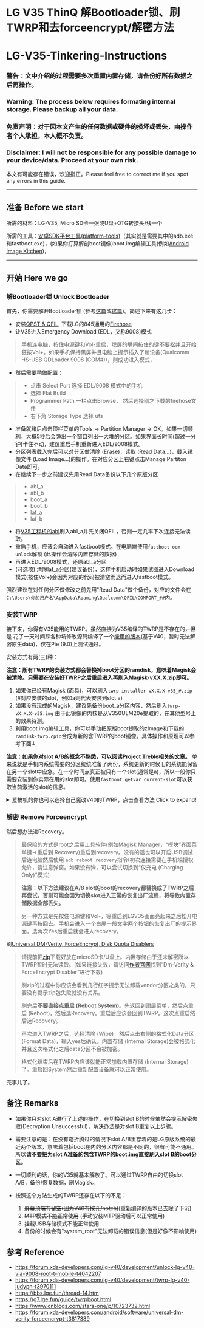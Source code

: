 # LG V35 ThinQ 解Bootloader锁、刷TWRP和去forceencrypt/解密方法
# LG-V35-Tinkering-Instructions

### 警告：文中介绍的过程需要多次重置内置存储，请备份好所有数据之后再操作。
### Warning: The process below requires formating internal storage. Please backup all your data.

### 免责声明：对于因本文产生的任何数据或硬件的损坏或丢失，由操作者个人承担，本人概不负责。
### Disclaimer: I will not be responsible for any possible damage to your device/data. Proceed at your own risk.

本文有可能存在错误，欢迎指正。Please feel free to correct me if you spot any errors in this guide.

----------

## 准备 Before we start

所需的材料：LG-V35, Micro SD卡一张或U盘+OTG转接头/线一个

所需的工具：[安卓SDK平台工具(platform-tools)](https://developer.android.com/studio/releases/platform-tools.html?hl=zh-CN)（其实就是需要其中的adb.exe和fastboot.exe)，(如果你打算解剖boot镜像)boot.img编辑工具(例如[Android Image Kitchen](https://forum.xda-developers.com/showthread.php?t=2073775))， 

----------

## 开始 Here we go

### 解Bootloader锁 Unlock Bootloader

首先，你需要解开Bootloader锁 (参考[这篇](https://forum.xda-developers.com/lg-v40/development/unlock-lg-v40-via-9008-root-t-mobile-t4042207)或[这篇](https://forum.xda-developers.com/lg-v35/development/bootloader-unlock-root-instruction-t4052145))。简述下来有这几步：

* 安装[QPST & QFIL](https://qpsttool.com/qpst-tool-v2-7-480), 下载LG的845通用的[Firehose](https://url.cn/5hRy6EO)
* 让V35进入Emergency Download (EDL，又称9008)模式
> 手机连电脑，按住电源键和Vol-重启，熄屏的瞬间按住的键不要松并且开始狂按Vol+。如果手机保持黑屏并且电脑上提示插入了新设备(Qualcomm HS-USB QDLoader 9008 (COM#))，则成功进入模式，
* 然后需要稍做配置：
> * 点击 Select Port 选择 EDL/9008 模式中的手机
> * 选择 Flat Build
> * Programmer Path 一栏点击Browse， 然后选择刚才下载的firehose文件
> * 右下角 Storage Type 选择 ufs
* 准备就绪后点击顶栏菜单的Tools -> Partition Manager -> OK。如果一切顺利，大概5秒后会弹出一个窗口列出一大堆的分区。如果界面长时间(超过一分钟)卡住不动，建议重启手机重新进入EDL/9008模式。
* 分区列表载入完后可以对分区做清除 (Erase)，读取 (Read Data...)，载入镜像文件 (Load Image...)的操作。在对应分区上右键点击Manage Partiton Data即可。
* 在继续下一步之前建议先用Read Data备份以下几个原版分区
> * abl_a
> * abl_b
> * boot_a
> * boot_b
> * laf_a
> * laf_b
* 将[V35工程机的abl](https://url.cn/5Ni6nuO)刷入abl_a并先关闭QFIL，否则一定几率下次连接无法读取。
* 重启手机，应该会自动进入fastboot模式。在电脑端使用`fastboot oem unlock`解锁 (此操作会清除内置存储的数据)
* 再进入EDL/9008模式，还原abl_a分区
* (可选项) 清除laf_a分区(建议备份)，这样手机启动时如果试图进入Download模式(按住Vol+)会因为对应的代码被清空而退而进入fastboot模式。

强烈建议在对任何分区做修改之前先用"Read Data"做个备份，对应的文件会在`C:\Users\你的用户名\AppData\Roaming\Qualcomm\QFIL\COMPORT_##`内。

### 安装TWRP 

接下来，你得有V35能用的TWRP。~~虽然直接为V35编译的TWRP是不存在的，但是~~ 花了一天时间踩各种坑修改源码编译了一个[能用的版本](https://github.com/kaneorotar/LG-V35-Tinkering-Instructions/releases)(基于V40，暂时无法解密原生data)，仅在Pie (9.0)上测试通过。 

安装方式有两(三)种：

**注意：所有TWRP的安装方式都会替换掉boot分区的ramdisk，意味着Magisk会被清除。只需要在安装好TWRP之后重启进入再刷入Magisk-vXX.X.zip即可。**

1. 如果你已经有Magisk (面具)，可以刷入`twrp-installer-vX.X.X-v35_#.zip` (#对应安装的slot，例如a则代表安装到slot a)
2. 如果没有现成的Magisk，建议先备份boot_a分区内容，然后刷入`twrp-vX.X.X-v35.img` 由于此镜像的内核是从V350ULM20e提取的，在其他型号上的效果待测。
3. 利用boot.img编辑工具，你可以手动把原版boot提取的zImage和下载的`ramdisk-twrp.cpio`合成为新的含TWRP的boot镜像。具体操作和原理可以参考下面↓

**注意：如果你对slot A/B的概念不熟悉，可以阅读[Project Treble相关的文章](https://sspai.com/post/40890)。** 单来说就是手机内系统需要的分区统统准备了两份，系统更新的时候旧的系统能保留在另一个slot中应急。在一个时间点真正被只有一个slot(通常是a)，所以一般你只需要安装到你实际在用的slot即可。使用`fastboot getvar current-slot`可以获取当前激活的slot的信息。

<details>
  <summary>爱搞机的你也可以选择自己魔改V40的TWRP，点击查看方法 Click to expand!</summary>

  由于硬件的相似度较高，我们可以对V40的TWRP进行魔改适配V35。

  > ### 背景知识 Background
  > 
  > boot.img分三个部分
  > * zImage/kernel (内核)
  > * bootimg.cfg (设置参数)
  > * 和initrd (内存盘/ramdisk)。
  > 
  > Recovery，例如TWRP，一般是存在于initrd内的。

  > ### 魔改 Modification
  > 
  > 混血的boot.img将由以下三个部分组成：
  > * 原版boot的zImage
  > * 原版boot的bootimg.cfg
  > * 替换了部分V35文件的V40 TWRP的initrd
  >
  > 请先使用QFIL备份原版的boot (boot_a)，然后下载[V40的TWRP](https://forum.xda-developers.com/lg-v40/development/twrp-lg-v40-judypn-t3970111)
  > 
  > 以下的文件需要从原版boot的initrd内提取覆盖到V40 TWRP的initrd内：
  > * etc/recovery.fstab
  > * ~~res/keys~~ (用来校验zip刷机包签名用的，并不需要)
  > * prop.default
  >        
  > 以下的文件需要重命名：
  > * fstab.judypn  ->  fstab.judyp
  > * init.recovery.judypn.rc  ->  init.recovery.judyp.rc
  > * ueventd.judypn.rc  ->  ueventd.judyp.rc
  > 
  > 以下的文件内容需要修改：
  > * 刚更名的initrd\init.recovery.judyp.rc内，搜索"judypn"并替换为"judyp"  
  
</details>

### 解密 Remove Forceencrypt

然后想办法进Recovery。

> 最保险的方式是root之后用工具软件(例如Magisk Manager，“模块”界面菜单键->重启到 Recovery)重启到recovery。没有的话也可以开启USB调试后连电脑然后使用 `adb reboot recovery`指令(初次连接需要在手机端授权允许，请注意弹窗。如果没有弹，可以尝试切换到“仅充电 (Charging Only)”模式)
> 
> **注意：以下方法建议在A/B slot的boot的recovery都替换成了TWRP之后再尝试，否则可能会因为切换slot进入正常的恢复出厂流程，将导致内置存储数据全部丢失。**
> 
> 另一种方式是先按住电源健和Vol-，等重启到LGV35画面亮起来之后松开电源键再按回去。手机会进入一个白屏一段文字两个按钮的恢复出厂的提示界面，选两次Yes后重启就会进入recovery。

刷[Universal DM-Verity, ForceEncrypt, Disk Quota Disablers](https://forum.xda-developers.com/android/software/universal-dm-verity-forceencrypt-t3817389)

> 请提前把[zip](https://zackptg5.com/downloads/Disable_Dm-Verity_ForceEncrypt_01.19.2020.zip)下载好放在microSD卡/U盘上。内置存储由于还未解密所以TWRP暂时无法读取。(如果链接失效，请访问[作者官网](https://zackptg5.com/android.php#disverfe)找到“Dm-Verity & ForceEncrypt Disabler”进行下载)
> 
> 刷zip的过程中你应该会看到几行红字提示无法卸载vendor分区之类的，只要没有提示zip包失败就没有关系。
> 
> 刷完后**不要直接点重启 (Reboot System)**。先返回到顶层菜单，然后点重启 (Reboot)，然后选Recovery。重启后应该会回到TWRP。这次点重启然后选Recovery。
> 
> 再次进入TWRP之后，选择清除 (Wipe)，然后点击右侧的格式化Data分区 (Format Data)，输入yes后确认。内置存储 (Internal Storage)会被格式化并且这次格式化之后data分区不会被加密。
> 
> 格式化结束后在TWRP内应该就能正常加载内置存储 (Internal Storage)了。重启回System然后重新配置设备就可以正常使用。

完事儿了。

## 备注 Remarks

* 如果你只对slot A进行了上述的操作，在切换到slot B的时候依然会提示解密失败(Decryption Unsuccessful)，解决办法是对slot B重复以上步骤。

* 需要注意的是：在没有瞎折腾过的情况下slot A/B里存着的是LG原版系统的最近两个版本，意味着包括boot在内的分区内容都是不同的，很有可能不通用。
所以**请不要把为slot A准备的包含TWRP的boot.img直接刷入slot B的boot分区。**

* 一切顺利的话，你的V35就基本解放了。可以通过TWRP自由的切换slot A/B，备份/恢复数据，刷Magisk。

* 按照这个方法生成的TWRP还存在以下的不足：
  1. ~~屏幕顶端有留空(因为V40有挖孔/notch)~~(重新编译的版本已去除了下沉)
  2. ~~MTP模式不能正常使用~~ (手动安装MTP驱动后可以正常使用)
  3. 挂载USB存储模式不能正常使用
  4. 备份的时候会有"system_root"无法卸载的错误信息(但是好像不影响使用)

## 参考 Reference

* https://forum.xda-developers.com/lg-v40/development/unlock-lg-v40-via-9008-root-t-mobile-t4042207
* https://forum.xda-developers.com/lg-v40/development/twrp-lg-v40-judypn-t3970111
* https://bbs.lge.fun/thread-14.htm
* https://g7.lge.fun/guide/twrpboot.html
* https://www.cnblogs.com/stars-one/p/10723732.html
* https://forum.xda-developers.com/android/software/universal-dm-verity-forceencrypt-t3817389
